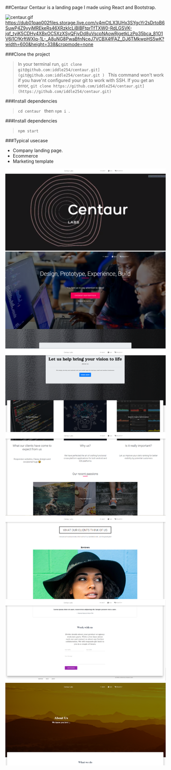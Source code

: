 ##Centaur
Centaur is a landing page I made using React and Bootstrap.

![centaur.gif](https://dub01pap002files.storage.live.com/y4mCtLX3UHx3SYgcYr2sDrtoB6SuwP4Z9yyjMREkeRs46XRzkIcLiBlBFtprTfTXW0-RdLGSVK-jqf_tyiK5CDHy4XBxOC5XzXSyQFjvDd8uVscpNAowRjgetkLzPp35bca_81O1V6i1CfKrftWXlq-1L-_A8uNG8PwaBfnNceJ7VCBX4fFAZ_DJ6TMkwpHS5wK?width=600&height=338&cropmode=none)
https://dub01pap002files.storage.live.com/y4mCtLX3UHx3SYgcYr2sDrtoB6SuwP4Z9yyjMREkeRs46XRzkIcLiBlBFtprTfTXW0-RdLGSVK-jqf_tyiK5CDHy4XBxOC5XzXSyQFjvDd8uVscpNAowRjgetkLzPp35bca_81O1V6i1CfKrftWXlq-1L-_A8uNG8PwaBfnNceJ7VCBX4fFAZ_DJ6TMkwpHS5wK?width=600&height=338&cropmode=none

###Clone the project

> In your terminal run, `git clone git@github.com:iddle254/centaur.git](git@github.com:iddle254/centaur.git ) `
> This command won't work if you have'nt configured your git to work with SSH. If you get an error, `git clone https://github.com/iddle254/centaur.git](https://github.com/iddle254/centaur.git) `

###Install dependencies

> `cd centaur ` then `npm i `.

###Install dependencies

> `npm start`

###Typical usecase

- Company landing page.
- Ecommerce
- Marketing template

![Landing-page.jpg](./public/home/Capture7.PNG)
![Landing-page.jpg](./public/home/Capture.PNG)
![Landing-page.jpg](./public/home/Capture2.PNG)
![Landing-page.jpg](./public/home/Capture3.PNG)
![Landing-page.jpg](./public/home/Capture4.PNG)
![Landing-page.jpg](./public/home/Capture5.PNG)
![Landing-page.jpg](./public/home/Capture6.PNG)
